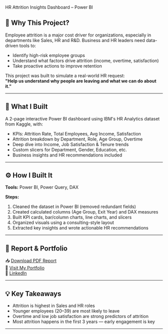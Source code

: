  HR Attrition Insights Dashboard – Power BI

## 🎯 Why This Project?

Employee attrition is a major cost driver for organizations, especially in departments like Sales, HR and R&D. Business and HR leaders need data-driven tools to:

- Identify high-risk employee groups
- Understand what factors drive attrition (income, overtime, satisfaction)
- Take proactive actions to improve retention

This project was built to simulate a real-world HR request:  
**"Help us understand why people are leaving and what we can do about it."**

---

## 🧩 What I Built

A 2-page interactive Power BI dashboard using IBM's HR Analytics dataset from Kaggle, with:

- KPIs: Attrition Rate, Total Employees, Avg Income, Satisfaction
- Attrition breakdown by Department, Role, Age Group, Overtime
- Deep dive into Income, Job Satisfaction & Tenure trends
- Custom slicers for Department, Gender, Education, etc.
- Business insights and HR recommendations included

---

## ⚙️ How I Built It

**Tools:** Power BI, Power Query, DAX

**Steps:**
1. Cleaned the dataset in Power BI (removed redundant fields)
2. Created calculated columns (Age Group, Exit Year) and DAX measures
3. Built KPI cards, bar/column charts, line charts, and slicers
4. Organized visuals using a consulting-style layout
5. Extracted key insights and wrote actionable HR recommendations

---

## 📄 Report & Portfolio

📥 [Download PDF Report]([./HR_Attrition_Project_Report.pdf](https://github.com/Shyam-Balachandar/HR-Attrition-Insights-Dashboard-Power-BI/blob/main/HR%20Attrition%20Insights%20Dashboard.pdf))  
🔗 [Visit My Portfolio](https://shyam-balachandar.github.io/)  
🔗 [LinkedIn](https://www.linkedin.com/in/shyam-b-86a820177/)

---

## 💡 Key Takeaways

- Attrition is highest in Sales and HR roles
- Younger employees (20–39) are most likely to leave
- Overtime and low job satisfaction are strong predictors of attrition
- Most attrition happens in the first 3 years — early engagement is key

---

